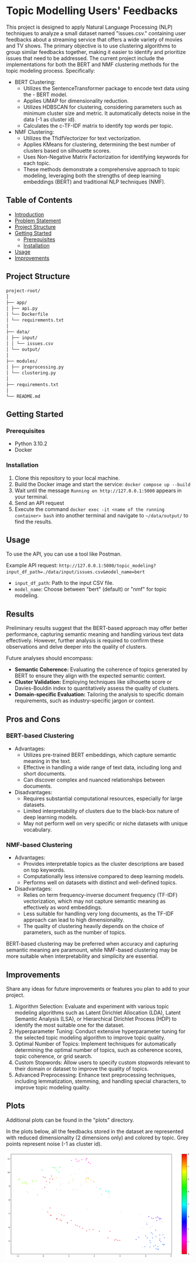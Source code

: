 # Topic Modelling Users' Feedbacks

This project is designed to apply Natural Language Processing (NLP) techniques to analyze a small dataset named "issues.csv." containing user feedbacks about a streaming service that offers a wide variety of movies and TV shows. The primary objective is to use clustering algorithms to group similar feedbacks together, making it easier to identify and prioritize issues that need to be addressed.
The current project include the implementations for both the BERT and NMF clustering methods for the topic modeling process. Specifically:

- BERT Clustering:
  - Utilizes the SentenceTransformer package to encode text data using the - BERT model.
  - Applies UMAP for dimensionality reduction.
  - Utilizes HDBSCAN for clustering, considering parameters such as minimum cluster size and metric. It automatically detects noise in the data (-1 as cluster id).
  - Calculates the c-TF-IDF matrix to identify top words per topic.
- NMF Clustering:
  - Utilizes the TfidfVectorizer for text vectorization.
  - Applies KMeans for clustering, determining the best number of clusters based on silhouette scores.
  - Uses Non-Negative Matrix Factorization for identifying keywords for each topic.
  - These methods demonstrate a comprehensive approach to topic modeling, leveraging both the strengths of deep learning embeddings (BERT) and traditional NLP techniques (NMF).

## Table of Contents

- [Introduction](#introduction)
- [Problem Statement](#problem-statement)
- [Project Structure](#project-structure)
- [Getting Started](#getting-started)
  - [Prerequisites](#prerequisites)
  - [Installation](#installation)
- [Usage](#usage)
- [Improvements](#improvements)

## Project Structure

```
project-root/
│
├── app/
│ ├── api.py
│ └── Dockerfile
│ └── requirements.txt
│
├── data/
│ ├── input/
│ │ └── issues.csv
│ └── output/
│
├── modules/
│ ├── preprocessing.py
│ └── clustering.py
│
├── requirements.txt
│
└── README.md
```

## Getting Started

### Prerequisites

- Python 3.10.2
- Docker

### Installation

1. Clone this repository to your local machine.
2. Build the Docker image and start the service: `docker compose up --build`
3. Wait until the message `Running on http://127.0.0.1:5000` appears in your terminal.
4. Send an API request
5. Execute the command `docker exec -it <name of the running container> bash` into another terminal and navigate to `~/data/output/` to find the results.

## Usage

To use the API, you can use a tool like Postman.

Example API request:
`http://127.0.0.1:5000/topic_modeling?input_df_path=./data/input/issues.csv&model_name=bert`

- `input_df_path`: Path to the input CSV file.
- `model_name`: Choose between "bert" (default) or "nmf" for topic modeling.

## Results

Preliminary results suggest that the BERT-based approach may offer better performance, capturing semantic meaning and handling various text data effectively. However, further analysis is required to confirm these observations and delve deeper into the quality of clusters.

Future analyses should encompass:
- **Semantic Coherence:** Evaluating the coherence of topics generated by BERT to ensure they align with the expected semantic context.
- **Cluster Validation:** Employing techniques like silhouette score or Davies-Bouldin index to quantitatively assess the quality of clusters.
- **Domain-specific Evaluation:** Tailoring the analysis to specific domain requirements, such as industry-specific jargon or context.

## Pros and Cons
### BERT-based Clustering

- Advantages:
  - Utilizes pre-trained BERT embeddings, which capture semantic meaning in the text.
  - Effective in handling a wide range of text data, including long and short documents.
  - Can discover complex and nuanced relationships between documents.
- Disadvantages:
  - Requires substantial computational resources, especially for large datasets.
  - Limited interpretability of clusters due to the black-box nature of deep learning models.
  - May not perform well on very specific or niche datasets with unique vocabulary.

### NMF-based Clustering

- Advantages:
  - Provides interpretable topics as the cluster descriptions are based on top keywords.
  - Computationally less intensive compared to deep learning models.
  - Performs well on datasets with distinct and well-defined topics.
- Disadvantages:
  - Relies on term frequency-inverse document frequency (TF-IDF) vectorization, which may not capture semantic meaning as effectively as word embeddings.
  - Less suitable for handling very long documents, as the TF-IDF approach can lead to high dimensionality.
  - The quality of clustering heavily depends on the choice of parameters, such as the number of topics.

BERT-based clustering may be preferred when accuracy and capturing semantic meaning are paramount, while NMF-based clustering may be more suitable when interpretability and simplicity are essential.

## Improvements

Share any ideas for future improvements or features you plan to add to your project.
1. Algorithm Selection: Evaluate and experiment with various topic modeling algorithms such as Latent Dirichlet Allocation (LDA), Latent Semantic Analysis (LSA), or Hierarchical Dirichlet Process (HDP) to identify the most suitable one for the dataset.
2. Hyperparameter Tuning: Conduct extensive hyperparameter tuning for the selected topic modeling algorithm to improve topic quality.
3. Optimal Number of Topics: Implement techniques for automatically determining the optimal number of topics, such as coherence scores, topic coherence, or grid search.
4. Custom Stopwords: Allow users to specify custom stopwords relevant to their domain or dataset to improve the quality of topics.
5. Advanced Preprocessing: Enhance text preprocessing techniques, including lemmatization, stemming, and handling special characters, to improve topic modeling quality.

## Plots
Additional plots can be found in the "plots" directory.

In the plots below, all the feedbacks stored in the dataset are represented with reduced dimensionality (2 dimensions only) and colored by topic. Grey points represent noise (-1 as cluster id).

![HDBSCAN](plots/hdbscan_clustering_umap_dims_red.png)
